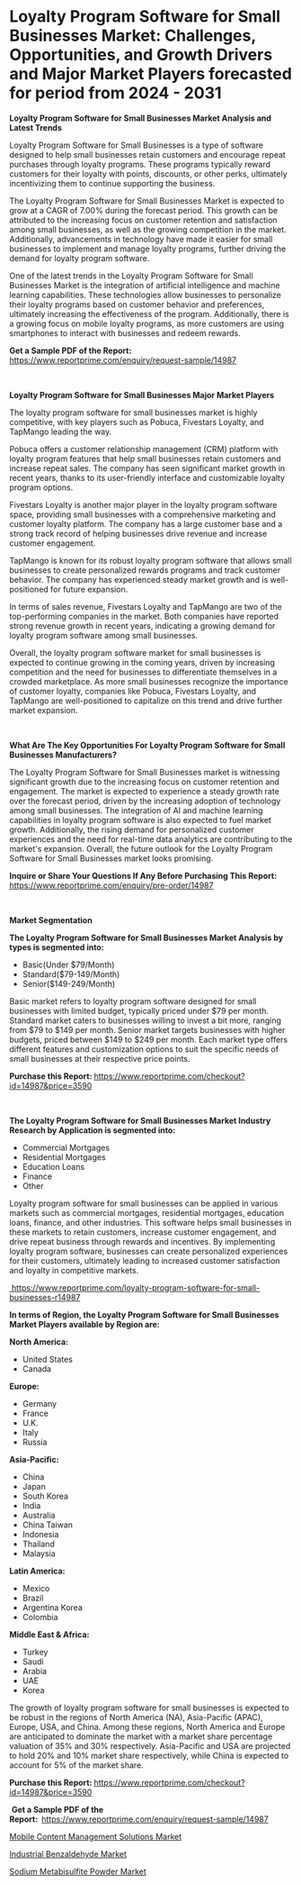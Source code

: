 <p><h1>Loyalty Program Software for Small Businesses Market: Challenges, Opportunities, and Growth Drivers and Major Market Players forecasted for period from 2024 - 2031</h1></p><p><strong>Loyalty Program Software for Small Businesses Market Analysis and Latest Trends</strong></p>
<p><p>Loyalty Program Software for Small Businesses is a type of software designed to help small businesses retain customers and encourage repeat purchases through loyalty programs. These programs typically reward customers for their loyalty with points, discounts, or other perks, ultimately incentivizing them to continue supporting the business.</p><p>The Loyalty Program Software for Small Businesses Market is expected to grow at a CAGR of 7.00% during the forecast period. This growth can be attributed to the increasing focus on customer retention and satisfaction among small businesses, as well as the growing competition in the market. Additionally, advancements in technology have made it easier for small businesses to implement and manage loyalty programs, further driving the demand for loyalty program software.</p><p>One of the latest trends in the Loyalty Program Software for Small Businesses Market is the integration of artificial intelligence and machine learning capabilities. These technologies allow businesses to personalize their loyalty programs based on customer behavior and preferences, ultimately increasing the effectiveness of the program. Additionally, there is a growing focus on mobile loyalty programs, as more customers are using smartphones to interact with businesses and redeem rewards.</p></p>
<p><strong>Get a Sample PDF of the Report:&nbsp;</strong> <a href="https://www.reportprime.com/enquiry/request-sample/14987">https://www.reportprime.com/enquiry/request-sample/14987</a></p>
<p>&nbsp;</p>
<p><strong>Loyalty Program Software for Small Businesses Major Market Players</strong></p>
<p><p>The loyalty program software for small businesses market is highly competitive, with key players such as Pobuca, Fivestars Loyalty, and TapMango leading the way.</p><p>Pobuca offers a customer relationship management (CRM) platform with loyalty program features that help small businesses retain customers and increase repeat sales. The company has seen significant market growth in recent years, thanks to its user-friendly interface and customizable loyalty program options.</p><p>Fivestars Loyalty is another major player in the loyalty program software space, providing small businesses with a comprehensive marketing and customer loyalty platform. The company has a large customer base and a strong track record of helping businesses drive revenue and increase customer engagement.</p><p>TapMango is known for its robust loyalty program software that allows small businesses to create personalized rewards programs and track customer behavior. The company has experienced steady market growth and is well-positioned for future expansion.</p><p>In terms of sales revenue, Fivestars Loyalty and TapMango are two of the top-performing companies in the market. Both companies have reported strong revenue growth in recent years, indicating a growing demand for loyalty program software among small businesses.</p><p>Overall, the loyalty program software market for small businesses is expected to continue growing in the coming years, driven by increasing competition and the need for businesses to differentiate themselves in a crowded marketplace. As more small businesses recognize the importance of customer loyalty, companies like Pobuca, Fivestars Loyalty, and TapMango are well-positioned to capitalize on this trend and drive further market expansion.</p></p>
<p>&nbsp;</p>
<p><strong>What Are The Key Opportunities For Loyalty Program Software for Small Businesses Manufacturers?</strong></p>
<p><p>The Loyalty Program Software for Small Businesses market is witnessing significant growth due to the increasing focus on customer retention and engagement. The market is expected to experience a steady growth rate over the forecast period, driven by the increasing adoption of technology among small businesses. The integration of AI and machine learning capabilities in loyalty program software is also expected to fuel market growth. Additionally, the rising demand for personalized customer experiences and the need for real-time data analytics are contributing to the market's expansion. Overall, the future outlook for the Loyalty Program Software for Small Businesses market looks promising.</p></p>
<p><strong>Inquire or Share Your Questions If Any Before Purchasing This Report:</strong> <a href="https://www.reportprime.com/enquiry/pre-order/14987">https://www.reportprime.com/enquiry/pre-order/14987</a></p>
<p>&nbsp;</p>
<p><strong>Market Segmentation</strong></p>
<p><strong>The Loyalty Program Software for Small Businesses Market Analysis by types is segmented into:</strong></p>
<p><ul><li>Basic(Under $79/Month)</li><li>Standard($79-149/Month)</li><li>Senior($149-249/Month)</li></ul></p>
<p><p>Basic market refers to loyalty program software designed for small businesses with limited budget, typically priced under $79 per month. Standard market caters to businesses willing to invest a bit more, ranging from $79 to $149 per month. Senior market targets businesses with higher budgets, priced between $149 to $249 per month. Each market type offers different features and customization options to suit the specific needs of small businesses at their respective price points.</p></p>
<p><strong>Purchase this Report:&nbsp;</strong><a href="https://www.reportprime.com/checkout?id=14987&price=3590">https://www.reportprime.com/checkout?id=14987&price=3590</a></p>
<p>&nbsp;</p>
<p><strong>The Loyalty Program Software for Small Businesses Market Industry Research by Application is segmented into:</strong></p>
<p><ul><li>Commercial Mortgages</li><li>Residential Mortgages</li><li>Education Loans</li><li>Finance</li><li>Other</li></ul></p>
<p><p>Loyalty program software for small businesses can be applied in various markets such as commercial mortgages, residential mortgages, education loans, finance, and other industries. This software helps small businesses in these markets to retain customers, increase customer engagement, and drive repeat business through rewards and incentives. By implementing loyalty program software, businesses can create personalized experiences for their customers, ultimately leading to increased customer satisfaction and loyalty in competitive markets.</p></p>
<p><a href="https://www.reportprime.com/loyalty-program-software-for-small-businesses-r14987">&nbsp;https://www.reportprime.com/loyalty-program-software-for-small-businesses-r14987</a></p>
<p><strong>In terms of Region, the Loyalty Program Software for Small Businesses Market Players available by Region are:</strong></p>
<p>
    <p> <strong> North America: </strong>
        <ul>
            <li>United States</li>
            <li>Canada</li>
        </ul>
        </p> 
    <p> <strong> Europe: </strong>
        <ul>
            <li>Germany</li>
            <li>France</li>
            <li>U.K.</li>
            <li>Italy</li>
            <li>Russia</li>
        </ul>
        </p> 
    <p> <strong> Asia-Pacific: </strong>
        <ul>
            <li>China</li>
            <li>Japan</li>
            <li>South Korea</li>
            <li>India</li>
            <li>Australia</li>
            <li>China Taiwan</li>
            <li>Indonesia</li>
            <li>Thailand</li>
            <li>Malaysia</li>
        </ul>
        </p> 
    <p> <strong> Latin America: </strong>
        <ul>
            <li>Mexico</li>
            <li>Brazil</li>
            <li>Argentina Korea</li>
            <li>Colombia</li>
        </ul>
        </p> 
    <p> <strong> Middle East & Africa: </strong>
        <ul>
            <li>Turkey</li>
            <li>Saudi</li>
            <li>Arabia</li>
            <li>UAE</li>
            <li>Korea</li>
        </ul>
    </p>
    </p>
<p><p>The growth of loyalty program software for small businesses is expected to be robust in the regions of North America (NA), Asia-Pacific (APAC), Europe, USA, and China. Among these regions, North America and Europe are anticipated to dominate the market with a market share percentage valuation of 35% and 30% respectively. Asia-Pacific and USA are projected to hold 20% and 10% market share respectively, while China is expected to account for 5% of the market share.</p></p>
<p><strong>Purchase this Report: </strong><a href="https://www.reportprime.com/checkout?id=14987&price=3590">https://www.reportprime.com/checkout?id=14987&price=3590</a></p>
<p>&nbsp;<strong>Get a Sample PDF of the Report:&nbsp;&nbsp;</strong><a href="https://www.reportprime.com/enquiry/request-sample/14987">https://www.reportprime.com/enquiry/request-sample/14987</a></p>
<p><strong></strong></p>
<p><p><a href="https://github.com/pizolina/Market-Research-Report-List-4/blob/main/mobile-content-management-solutions-market.md">Mobile Content Management Solutions Market</a></p><p><a href="https://www.linkedin.com/pulse/industrial-benzaldehyde-market-comprehensive-report-its-sgtte?trackingId=2SeCi4%2F1O5UDYzjnHMU0Ug%3D%3D">Industrial Benzaldehyde Market</a></p><p><a href="https://www.linkedin.com/pulse/sodium-metabisulfite-powder-market-size-2024-2031-kuihe?trackingId=gHG%2Be5a8RG5ljntydCjd1g%3D%3D">Sodium Metabisulfite Powder Market</a></p></p>